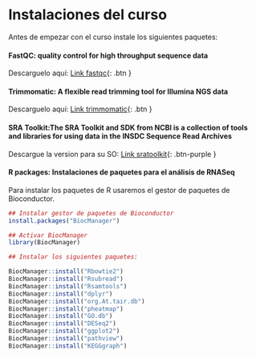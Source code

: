 Instalaciones del curso
===========
Antes de empezar con el curso instale los siguientes paquetes:

#### FastQC: quality control for high throughput sequence data

Descarguelo aquí: [Link fastqc](https://www.bioinformatics.babraham.ac.uk/projects/fastqc/){: .btn }

#### Trimmomatic: A flexible read trimming tool for Illumina NGS data

Descarguelo aquí: [Link trimmomatic](http://www.usadellab.org/cms/index.php?page=trimmomatic){: .btn }  

#### SRA Toolkit:The SRA Toolkit and SDK from NCBI is a collection of tools and libraries for using data in the INSDC Sequence Read Archives

Descargue la version para su SO: [Link sratoolkit](https://trace.ncbi.nlm.nih.gov/Traces/sra/sra.cgi?view=software){: .btn-purple }

#### R packages: Instalaciones de paquetes para el análisis de RNASeq

Para instalar los paquetes de R usaremos el gestor de paquetes de Bioconductor.

```r
## Instalar gestor de paquetes de Bioconductor
install.packages("BiocManager")

## Activar BiocManager
library(BiocManager)
```

```r
## Instalar los siguientes paquetes:

BiocManager::install("Rbowtie2")
BiocManager::install("Rsubread")
BiocManager::install("Rsamtools")
BiocManager::install("dplyr")
BiocManager::install("org.At.tair.db")
BiocManager::install("pheatmap")
BiocManager::install("GO.db")
BiocManager::install("DESeq2")
BiocManager::install("ggplot2")
BiocManager::install("pathview")
BiocManager::install("KEGGgraph")

```  
